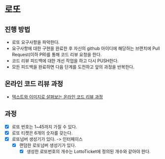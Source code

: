 # 로또
## 진행 방법
* 로또 요구사항을 파악한다.
* 요구사항에 대한 구현을 완료한 후 자신의 github 아이디에 해당하는 브랜치에 Pull Request(이하 PR)를 통해 코드 리뷰 요청을 한다.
* 코드 리뷰 피드백에 대한 개선 작업을 하고 다시 PUSH한다.
* 모든 피드백을 완료하면 다음 단계를 도전하고 앞의 과정을 반복한다.

## 온라인 코드 리뷰 과정
* [텍스트와 이미지로 살펴보는 온라인 코드 리뷰 과정](https://github.com/next-step/nextstep-docs/tree/master/codereview)

## 과정
- [X] 로또 번호는 1~45까지 가질 수 있다.
- [X] 로또 티켓은 6개의 숫자를 갖는다.
- [X] 로또넘버 생성기가 있다. -> 인터페이스
    - [X] 랜덤한 로또넘버 생성기가 있다.
      - [X] 생성한 로또번호의 개수는 LottoTicket에 정의된 개수와 같아야 한다.